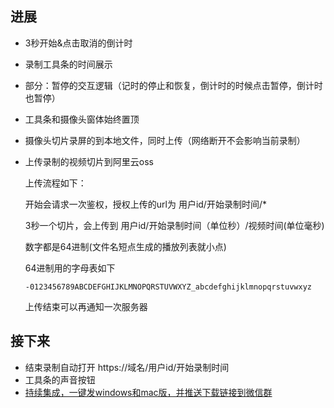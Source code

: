 ## 进展

* 3秒开始&点击取消的倒计时
* 录制工具条的时间展示
* 部分：暂停的交互逻辑（记时的停止和恢复，倒计时的时候点击暂停，倒计时也暂停）
* 工具条和摄像头窗体始终置顶
* 摄像头切片录屏的到本地文件，同时上传（网络断开不会影响当前录制）
* 上传录制的视频切片到阿里云oss

  上传流程如下：

  开始会请求一次鉴权，授权上传的url为 用户id/开始录制时间/*

    3秒一个切片，会上传到 用户id/开始录制时间（单位秒）/视频时间(单位毫秒)

    数字都是64进制(文件名短点生成的播放列表就小点)

    64进制用的字母表如下

    `-0123456789ABCDEFGHIJKLMNOPQRSTUVWXYZ_abcdefghijklmnopqrstuvwxyz`

  上传结束可以再通知一次服务器

## 接下来

* 结束录制自动打开 https://域名/用户id/开始录制时间
* 工具条的声音按钮
* [持续集成，一键发windows和mac版，并推送下载链接到微信群](https://mp5.coding.net/p/desk/d/ci/git)
